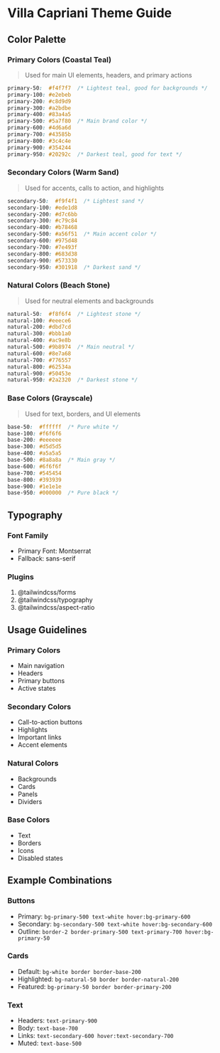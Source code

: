 # Villa Capriani Theme Guide

## Color Palette

### Primary Colors (Coastal Teal)
> Used for main UI elements, headers, and primary actions
```css
primary-50:  #f4f7f7  /* Lightest teal, good for backgrounds */
primary-100: #e2ebeb
primary-200: #c8d9d9
primary-300: #a2bdbe
primary-400: #83a4a5
primary-500: #5a7f80  /* Main brand color */
primary-600: #4d6a6d
primary-700: #43585b
primary-800: #3c4c4e
primary-900: #354244
primary-950: #20292c  /* Darkest teal, good for text */
```

### Secondary Colors (Warm Sand)
> Used for accents, calls to action, and highlights
```css
secondary-50:  #f9f4f1  /* Lightest sand */
secondary-100: #ede1d8
secondary-200: #d7c6bb
secondary-300: #c79c84
secondary-400: #b78468
secondary-500: #a56f51  /* Main accent color */
secondary-600: #975d48
secondary-700: #7e493f
secondary-800: #683d38
secondary-900: #573330
secondary-950: #301918  /* Darkest sand */
```

### Natural Colors (Beach Stone)
> Used for neutral elements and backgrounds
```css
natural-50:  #f8f6f4  /* Lightest stone */
natural-100: #eeece6
natural-200: #dbd7cd
natural-300: #bbb1a0
natural-400: #ac9e8b
natural-500: #9b8974  /* Main neutral */
natural-600: #8e7a68
natural-700: #776557
natural-800: #62534a
natural-900: #50453e
natural-950: #2a2320  /* Darkest stone */
```

### Base Colors (Grayscale)
> Used for text, borders, and UI elements
```css
base-50:  #ffffff  /* Pure white */
base-100: #f6f6f6
base-200: #eeeeee
base-300: #d5d5d5
base-400: #a5a5a5
base-500: #8a8a8a  /* Main gray */
base-600: #6f6f6f
base-700: #545454
base-800: #393939
base-900: #1e1e1e
base-950: #000000  /* Pure black */
```

## Typography

### Font Family
- Primary Font: Montserrat
- Fallback: sans-serif

### Plugins
1. @tailwindcss/forms
2. @tailwindcss/typography
3. @tailwindcss/aspect-ratio

## Usage Guidelines

### Primary Colors
- Main navigation
- Headers
- Primary buttons
- Active states

### Secondary Colors
- Call-to-action buttons
- Highlights
- Important links
- Accent elements

### Natural Colors
- Backgrounds
- Cards
- Panels
- Dividers

### Base Colors
- Text
- Borders
- Icons
- Disabled states

## Example Combinations

### Buttons
- Primary: `bg-primary-500 text-white hover:bg-primary-600`
- Secondary: `bg-secondary-500 text-white hover:bg-secondary-600`
- Outline: `border-2 border-primary-500 text-primary-700 hover:bg-primary-50`

### Cards
- Default: `bg-white border border-base-200`
- Highlighted: `bg-natural-50 border border-natural-200`
- Featured: `bg-primary-50 border border-primary-200`

### Text
- Headers: `text-primary-900`
- Body: `text-base-700`
- Links: `text-secondary-600 hover:text-secondary-700`
- Muted: `text-base-500`
